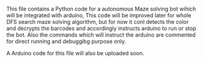 This file contains a Python code for a autonomous Maze solving bot wihich will be integrated with arduino,
This code will be improved later for whole DFS search maze solving algorithm, but for now it conl detects the color and decrypts the barcodes and accordingly instructs arduino to run or stop the bot.
Also the commands which will instruct the arduino are commented for direct running and debuggibg purpose only. 

A Arduino code for this file will also be uploaded soon.
